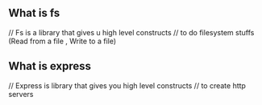 ## What is fs
// Fs is a library that gives u high level constructs
// to do filesystem stuffs (Read from a file , Write to a file)


## What is express 
// Express is library that gives you high level constructs 
// to create http servers 